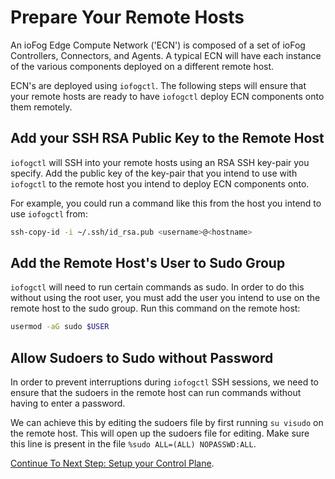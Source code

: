 # Prepare Your Remote Hosts

An ioFog Edge Compute Network ('ECN') is composed of a set of ioFog Controllers, Connectors, and Agents. A typical ECN will have each instance of the various components deployed on a different remote host.

ECN's are deployed using `iofogctl`. The following steps will ensure that your remote hosts are ready to have `iofogctl` deploy ECN components onto them remotely.

## Add your SSH RSA Public Key to the Remote Host

`iofogctl` will SSH into your remote hosts using an RSA SSH key-pair you specify. Add the public key of the key-pair that you intend to use with `iofogctl` to the remote host you intend to deploy ECN components onto.

For example, you could run a command like this from the host you intend to use `iofogctl` from:

```bash
ssh-copy-id -i ~/.ssh/id_rsa.pub <username>@<hostname>
```

## Add the Remote Host's User to Sudo Group

`iofogctl` will need to run certain commands as sudo. In order to do this without using the root user, you must add the user you intend to use on the remote host to the sudo group. Run this command on the remote host:

```bash
usermod -aG sudo $USER
```

## Allow Sudoers to Sudo without Password

In order to prevent interruptions during `iofogctl` SSH sessions, we need to ensure that the sudoers in the remote host can run commands without having to enter a password.

We can achieve this by editing the sudoers file by first running `su visudo` on the remote host. This will open up the sudoers file for editing. Make sure this line is present in the file `%sudo ALL=(ALL) NOPASSWD:ALL`.

[Continue To Next Step: Setup your Control Plane](setup-your-controlplane.html).
